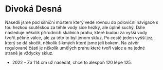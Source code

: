 # Divoká Desná

Nasedli jsme pod silniční mostem který vede rovnou do poloviční navigace s tou hezkou soutěskou za téhle vody sice hezký, ale úplně suchý. Dále následuje několik přírodních skalních prahu, které budou za vyšší vody tvořit pěkné válce, ale za této to byl jenom skluz. Po cestě jeden vyšší jez, který se dá skočit, několik šikmých které jsme jeli bokem. Na závěr regulované části je několik umělých prahu které tvoří válce a na jedné straně je vždycky skluz.

 * 2022 - Za 114 cm už nasedat, chce to alespoň 120 lépe 125.
